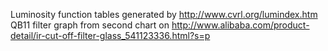 Luminosity function tables generated by http://www.cvrl.org/lumindex.htm
QB11 filter graph from second chart on http://www.alibaba.com/product-detail/ir-cut-off-filter-glass_541123336.html?s=p
